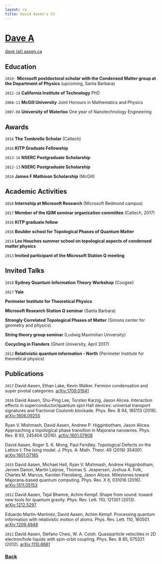 ```yaml
---
layout: cv
title: David Aasen's CV
---
```


# [Dave A](./)

<div id="webaddress">
<a href="dave@aasen.ca">dave (at) aasen.ca</a>
</div>

## Education

`2018-` 
__Microsoft postdoctoral scholar with the Condensed Matter group at the Department of Physics__ (upcoming, Santa Barbara)

`2012-18` 
__California Institute of Technology__ PhD

`2008-11` 
__McGill University__ Joint Honours in Mathematics and Physics 

`2007-08`
__University of Waterloo__ One year of Nanotechnology Engineering

## Awards

`2016`
__The Tombrello Scholar__ (Caltech)

`2016`
__KITP Graduate Fellowship__

`2013-16`
__NSERC Postgraduate Scholarship__

`2012-13`
__NSERC Postgraduate Scholarship__

`2010`
__James F Mathison Scholarship__ (McGill)

## Academic Activities

`2018`
__Internship at Microsoft Research__ (Microsoft Redmond campus)

`2017`
__Member of the IQIM seminar organization committee__ (Caltech, 2017)

`2016`
__KITP graduate fellow__

`2016`
__Boulder school for Topological Phases of Quantum Matter__

`2014`
__Les Houches summer school on topological aspects of condensed matter physics__

`2013` 
__Invited participant of the Microsoft Station Q meeting__

## Invited Talks
`2018` 
__Sydney Quantum Information Theory Workshop__ (Coogee)

`2017`
__Yale__

__Perimeter Institute for Theoretical Physics__

__Microsoft Research Station Q seminar__ (Santa Barbara)

__Strongly Correlated Topological Phases of Matter__ (Simons center for geometry and physics)

__String theory group seminar__ (Ludwig Maximilian University)

__Cocycling in Flanders__ (Ghent University, April 2017)

`2012`
__Relativistic quantum information - North__ (Perimeter Institute for theoretical physics)

## Publications

<!-- ### Journals -->

`2017`
David Aasen, Ethan Lake, Kevin Walker. Fermion condensation and super pivotal categories. [arXiv:1709.01941](https://arxiv.org/abs/1709.01941)

`2016`
David Aasen, Shu-Ping Lee, Torsten Karzig, Jason Alicea. Interaction effects in superconductor/quantum spin Hall devices: universal transport signatures and fractional Coulomb blockade. Phys. Rev. B 94, 165113 (2016). [arXiv:1606.09255](https://arxiv.org/abs/1606.09255)

Ryan V. Mishmash, David Aasen, Andrew P. Higginbotham, Jason Alicea. Approaching a topological phase transition in Majorana nanowires. Phys. Rev. B 93, 245404 (2016). [arXiv:1601.07908](https://arxiv.org/abs/1601.07908)

David Aasen, Roger S. K. Mong, Paul Fendley. Topological Defects on the Lattice I: The Ising model.  J. Phys. A: Math. Theor. 49 (2016) 354001. [arXiv:1601.07185](https://arxiv.org/abs/1601.07185)

`2015`
David Aasen, Michael Hell, Ryan V. Mishmash, Andrew Higginbotham, Jeroen Danon, Martin Leijnse, Thomas S. Jespersen, Joshua A. Folk, Charles M. Marcus, Karsten Flensberg, Jason Alicea. Milestones toward Majorana-based quantum computing. Phys. Rev. X 6, 031016 (2016). [	arXiv:1511.05153](https://arxiv.org/abs/1511.05153)

`2012`
David Aasen, Tejal Bhamre, Achim Kempf. Shape from sound: toward new tools for quantum gravity. Phys. Rev. Lett. 110, 121301 (2013). [arXiv:1212.5297](https://arxiv.org/abs/1212.5297)

Eduardo Martin-Martinez, David Aasen, Achim Kempf. Processing quantum information with relativistic motion of atoms. Phys. Rev. Lett. 110, 160501. [arXiv:1209.4948](https://arxiv.org/abs/1209.4948)

`2011`
David Aasen, Stefano Chesi, W. A. Coish. Quasiparticle velocities in 2D electron/hole liquids with spin-orbit coupling. Phys. Rev. B 85, 075321 (2012). [arXiv:1110.6661](https://arxiv.org/abs/1110.6661)


### [Back](./)
